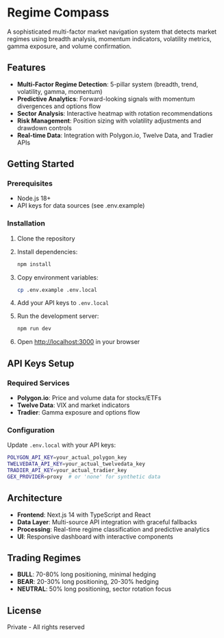 # Regime Compass

A sophisticated multi-factor market navigation system that detects market regimes using breadth analysis, momentum indicators, volatility metrics, gamma exposure, and volume confirmation.

## Features

- **Multi-Factor Regime Detection**: 5-pillar system (breadth, trend, volatility, gamma, momentum)
- **Predictive Analytics**: Forward-looking signals with momentum divergences and options flow
- **Sector Analysis**: Interactive heatmap with rotation recommendations
- **Risk Management**: Position sizing with volatility adjustments and drawdown controls
- **Real-time Data**: Integration with Polygon.io, Twelve Data, and Tradier APIs

## Getting Started

### Prerequisites

- Node.js 18+ 
- API keys for data sources (see .env.example)

### Installation

1. Clone the repository
2. Install dependencies:
   ```bash
   npm install
   ```

3. Copy environment variables:
   ```bash
   cp .env.example .env.local
   ```

4. Add your API keys to `.env.local`

5. Run the development server:
   ```bash
   npm run dev
   ```

6. Open [http://localhost:3000](http://localhost:3000) in your browser

## API Keys Setup

### Required Services

- **Polygon.io**: Price and volume data for stocks/ETFs
- **Twelve Data**: VIX and market indicators  
- **Tradier**: Gamma exposure and options flow

### Configuration

Update `.env.local` with your API keys:

```bash
POLYGON_API_KEY=your_actual_polygon_key
TWELVEDATA_API_KEY=your_actual_twelvedata_key
TRADIER_API_KEY=your_actual_tradier_key
GEX_PROVIDER=proxy  # or 'none' for synthetic data
```

## Architecture

- **Frontend**: Next.js 14 with TypeScript and React
- **Data Layer**: Multi-source API integration with graceful fallbacks
- **Processing**: Real-time regime classification and predictive analytics
- **UI**: Responsive dashboard with interactive components

## Trading Regimes

- **BULL**: 70-80% long positioning, minimal hedging
- **BEAR**: 20-30% long positioning, 20-30% hedging  
- **NEUTRAL**: 50% long positioning, sector rotation focus

## License

Private - All rights reserved